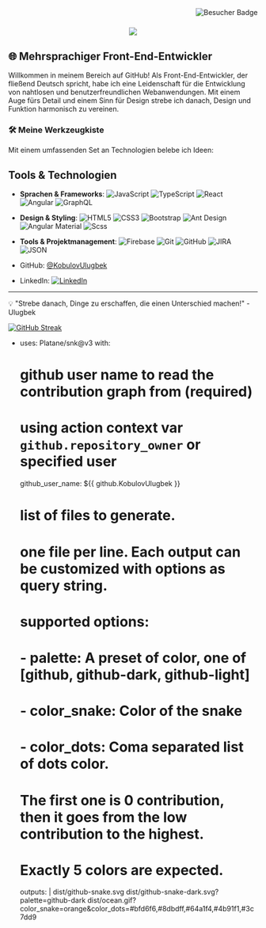 <img align="right" src="https://komarev.com/ghpvc/?username=KobulovUlugbek&style=flat-square" alt="Besucher Badge">

<h1 align="center">
    <img src="https://readme-typing-svg.herokuapp.com/?font=Righteous&size=35&center=true&vCenter=true&width=500&height=70&duration=4000&lines=Hi+There!+👋;+I'm+Ulugbek!;" />
</h1>

## 🌐 Mehrsprachiger Front-End-Entwickler

Willkommen in meinem Bereich auf GitHub! Als Front-End-Entwickler, der fließend Deutsch spricht, habe ich eine Leidenschaft für die Entwicklung von nahtlosen und benutzerfreundlichen Webanwendungen. Mit einem Auge fürs Detail und einem Sinn für Design strebe ich danach, Design und Funktion harmonisch zu vereinen.

### 🛠️ Meine Werkzeugkiste

Mit einem umfassenden Set an Technologien belebe ich Ideen:

## Tools & Technologien

- **Sprachen & Frameworks**: 
  ![JavaScript](https://img.shields.io/badge/-JavaScript-F7DF1E?style=flat-square&logo=javascript&logoColor=black)
  ![TypeScript](https://img.shields.io/badge/-TypeScript-3178C6?style=flat-square&logo=typescript&logoColor=white)
  ![React](https://img.shields.io/badge/-React-61DAFB?style=flat-square&logo=react&logoColor=black)
  ![Angular](https://img.shields.io/badge/-Angular-DD0031?style=flat-square&logo=angular&logoColor=white)
  ![GraphQL](https://img.shields.io/badge/-GraphQL-E10098?style=flat-square&logo=graphql&logoColor=white)

- **Design & Styling**: 
  ![HTML5](https://img.shields.io/badge/-HTML5-E34F26?style=flat-square&logo=html5&logoColor=white)
  ![CSS3](https://img.shields.io/badge/-CSS3-1572B6?style=flat-square&logo=css3&logoColor=white)
  ![Bootstrap](https://img.shields.io/badge/-Bootstrap-563D7C?style=flat-square&logo=bootstrap&logoColor=white)
  ![Ant Design](https://img.shields.io/badge/-Ant%20Design-0170FE?style=flat-square&logo=ant-design&logoColor=white)
  ![Angular Material](https://img.shields.io/badge/-Angular%20Material-0081CB?style=flat-square&logo=angular&logoColor=white)
  ![Scss](https://img.shields.io/badge/-Scss-CC6699?style=flat-square&logo=sass&logoColor=white)

- **Tools & Projektmanagement**: 
  ![Firebase](https://img.shields.io/badge/-Firebase-FFCA28?style=flat-square&logo=firebase&logoColor=black)
  ![Git](https://img.shields.io/badge/-Git-F05032?style=flat-square&logo=git&logoColor=white)
  ![GitHub](https://img.shields.io/badge/-GitHub-181717?style=flat-square&logo=github&logoColor=white)
  ![JIRA](https://img.shields.io/badge/-JIRA-0052CC?style=flat-square&logo=jira&logoColor=white)
  ![JSON](https://img.shields.io/badge/-JSON-000000?style=flat-square&logo=json&logoColor=white)

- GitHub: [@KobulovUlugbek](https://github.com/KobulovUlugbek)
- LinkedIn: [![LinkedIn](https://img.shields.io/badge/-LinkedIn-0077B5?style=flat-square&logo=linkedin&logoColor=white)](https://www.linkedin.com/in/ulugbek-kobulov-698196287/)

---

💡 "Strebe danach, Dinge zu erschaffen, die einen Unterschied machen!" - Ulugbek

[![GitHub Streak](https://streak-stats.demolab.com?user=KobulovUlugbek&theme=dark&border_radius=6.3&locale=de&date_format=j%20M%5B%20Y%5D&mode=weekly&card_width=500)](https://git.io/streak-stats)



- uses: Platane/snk@v3
  with:
    # github user name to read the contribution graph from (**required**)
    # using action context var `github.repository_owner` or specified user
    github_user_name: ${{ github.KobulovUlugbek }}

    # list of files to generate.
    # one file per line. Each output can be customized with options as query string.
    #
    #  supported options:
    #  - palette:     A preset of color, one of [github, github-dark, github-light]
    #  - color_snake: Color of the snake
    #  - color_dots:  Coma separated list of dots color.
    #                 The first one is 0 contribution, then it goes from the low contribution to the highest.
    #                 Exactly 5 colors are expected.
    outputs: |
      dist/github-snake.svg
      dist/github-snake-dark.svg?palette=github-dark
      dist/ocean.gif?color_snake=orange&color_dots=#bfd6f6,#8dbdff,#64a1f4,#4b91f1,#3c7dd9
